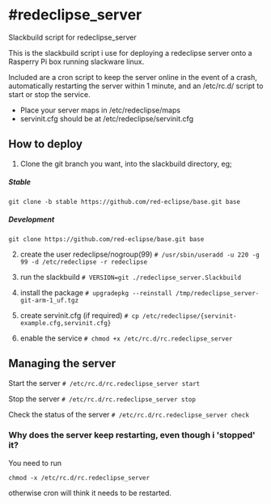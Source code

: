 #redeclipse_server
=================
Slackbuild script for redeclipse_server

This is the slackbuild script i use for deploying a redeclipse server onto a Rasperry Pi box running slackware linux.

Included are a cron script to keep the server online in the event of a crash, automatically restarting the server within 1 minute, and an /etc/rc.d/ script to start or stop the service.

- Place your server maps in /etc/redeclipse/maps
- servinit.cfg should be at /etc/redeclipse/servinit.cfg

## How to deploy

1. Clone the git branch you want, into the slackbuild directory, eg;
##### Stable
```git clone -b stable https://github.com/red-eclipse/base.git base```
##### Development
```git clone https://github.com/red-eclipse/base.git base```
   
2. create the user redeclipse/nogroup(99)
```# /usr/sbin/useradd -u 220 -g 99 -d /etc/redeclipse -r redeclipse```
 
3. run the slackbuild
```# VERSION=git ./redeclipse_server.Slackbuild```
 
4. install the package
```# upgradepkg --reinstall /tmp/redeclipse_server-git-arm-1_uf.tgz```

5. create servinit.cfg (if required)
```# cp /etc/redeclipse/{servinit-example.cfg,servinit.cfg}```

6. enable the service
```# chmod +x /etc/rc.d/rc.redeclipse_server```

## Managing the server  
Start the server
```# /etc/rc.d/rc.redeclipse_server start```

Stop the server
```# /etc/rc.d/rc.redeclipse_server stop```

Check the status of the server
```# /etc/rc.d/rc.redeclipse_server check```


### Why does the server keep restarting, even though i 'stopped' it? 
You need to run
```
chmod -x /etc/rc.d/rc.redeclipse_server
```
otherwise cron will think it needs to be restarted.
